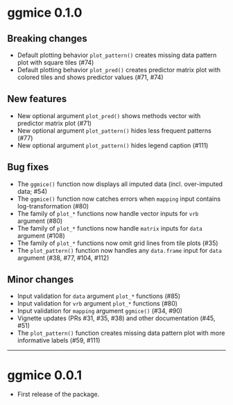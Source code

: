 # ggmice 0.1.0

## Breaking changes

* Default plotting behavior `plot_pattern()` creates missing data pattern plot with square tiles (#74)
* Default plotting behavior `plot_pred()` creates predictor matrix plot with colored tiles and shows predictor values (#71, #74)

## New features

* New optional argument `plot_pred()` shows methods vector with predictor matrix plot (#71)
* New optional argument `plot_pattern()` hides less frequent patterns (#77)
* New optional argument `plot_pattern()` hides legend caption (#111)

## Bug fixes 

* The `ggmice()` function now displays all imputed data (incl. over-imputed data; #54)
* The `ggmice()` function now catches errors when `mapping` input contains log-transformation (#80)
* The family of `plot_*` functions now handle vector inputs for `vrb` argument (#80)
* The family of `plot_*` functions now handle `matrix` inputs for `data` argument (#108)
* The family of `plot_*` functions now omit grid lines from tile plots (#35)
* The `plot_pattern()` function now handles any `data.frame` input for `data` argument (#38, #77, #104, #112)

## Minor changes

* Input validation for `data` argument `plot_*` functions (#85)
* Input validation for `vrb` argument `plot_*` functions (#80)
* Input validation for `mapping` argument `ggmice()` (#34, #90)
* Vignette updates (PRs #31, #35, #38) and other documentation (#45, #51)
* The `plot_pattern()` function creates missing data pattern plot with more informative labels (#59, #111)

---

# ggmice 0.0.1

* First release of the package.
